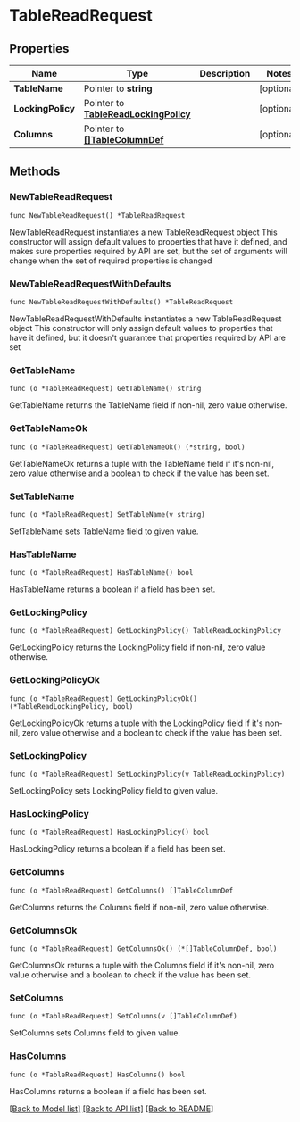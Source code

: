 # TableReadRequest

## Properties

Name | Type | Description | Notes
------------ | ------------- | ------------- | -------------
**TableName** | Pointer to **string** |  | [optional] 
**LockingPolicy** | Pointer to [**TableReadLockingPolicy**](TableReadLockingPolicy.md) |  | [optional] 
**Columns** | Pointer to [**[]TableColumnDef**](TableColumnDef.md) |  | [optional] 

## Methods

### NewTableReadRequest

`func NewTableReadRequest() *TableReadRequest`

NewTableReadRequest instantiates a new TableReadRequest object
This constructor will assign default values to properties that have it defined,
and makes sure properties required by API are set, but the set of arguments
will change when the set of required properties is changed

### NewTableReadRequestWithDefaults

`func NewTableReadRequestWithDefaults() *TableReadRequest`

NewTableReadRequestWithDefaults instantiates a new TableReadRequest object
This constructor will only assign default values to properties that have it defined,
but it doesn't guarantee that properties required by API are set

### GetTableName

`func (o *TableReadRequest) GetTableName() string`

GetTableName returns the TableName field if non-nil, zero value otherwise.

### GetTableNameOk

`func (o *TableReadRequest) GetTableNameOk() (*string, bool)`

GetTableNameOk returns a tuple with the TableName field if it's non-nil, zero value otherwise
and a boolean to check if the value has been set.

### SetTableName

`func (o *TableReadRequest) SetTableName(v string)`

SetTableName sets TableName field to given value.

### HasTableName

`func (o *TableReadRequest) HasTableName() bool`

HasTableName returns a boolean if a field has been set.

### GetLockingPolicy

`func (o *TableReadRequest) GetLockingPolicy() TableReadLockingPolicy`

GetLockingPolicy returns the LockingPolicy field if non-nil, zero value otherwise.

### GetLockingPolicyOk

`func (o *TableReadRequest) GetLockingPolicyOk() (*TableReadLockingPolicy, bool)`

GetLockingPolicyOk returns a tuple with the LockingPolicy field if it's non-nil, zero value otherwise
and a boolean to check if the value has been set.

### SetLockingPolicy

`func (o *TableReadRequest) SetLockingPolicy(v TableReadLockingPolicy)`

SetLockingPolicy sets LockingPolicy field to given value.

### HasLockingPolicy

`func (o *TableReadRequest) HasLockingPolicy() bool`

HasLockingPolicy returns a boolean if a field has been set.

### GetColumns

`func (o *TableReadRequest) GetColumns() []TableColumnDef`

GetColumns returns the Columns field if non-nil, zero value otherwise.

### GetColumnsOk

`func (o *TableReadRequest) GetColumnsOk() (*[]TableColumnDef, bool)`

GetColumnsOk returns a tuple with the Columns field if it's non-nil, zero value otherwise
and a boolean to check if the value has been set.

### SetColumns

`func (o *TableReadRequest) SetColumns(v []TableColumnDef)`

SetColumns sets Columns field to given value.

### HasColumns

`func (o *TableReadRequest) HasColumns() bool`

HasColumns returns a boolean if a field has been set.


[[Back to Model list]](../README.md#documentation-for-models) [[Back to API list]](../README.md#documentation-for-api-endpoints) [[Back to README]](../README.md)


